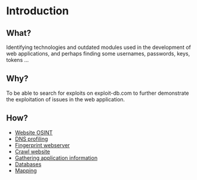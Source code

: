 # Introduction

## What?

Identifying technologies and outdated modules used in the development of web applications, and perhaps finding some 
usernames, passwords, keys, tokens ...  

## Why?

To be able to search for exploits on exploit-db.com to further demonstrate the exploitation of issues in the 
web application.

## How?

* [Website OSINT](frontend.md)
* [DNS profiling](dns.md)
* [Fingerprint webserver](fingerprint-webserver.md)
* [Crawl website](crawl-site.md)
* [Gathering application information](app.md)
* [Databases](databases.md)
* [Mapping](mapping.md)

